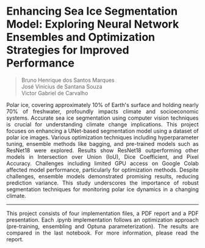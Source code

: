 # Enhancing Sea Ice Segmentation Model: Exploring Neural Network Ensembles and Optimization Strategies for Improved Performance

> Bruno Henrique dos Santos Marques <br>
> José Vinicius de Santana Souza <br>
> Victor Gabriel de Carvalho <br>

<p align="justify">
Polar ice, covering approximately 10% of Earth's surface and holding nearly 70% of freshwater, profoundly impacts climate and socioeconomic systems. Accurate sea ice segmentation using computer vision techniques is crucial for understanding climate change implications. This project focuses on enhancing a UNet-based segmentation model using a dataset of polar ice images. Various optimization techniques including hyperparameter tuning, ensemble methods like bagging, and pre-trained models such as ResNet18 were explored. Results show ResNet18 outperforming other models in Intersection over Union (IoU), Dice Coefficient, and Pixel Accuracy. Challenges including limited GPU access on Google Colab affected model performance, particularly for optimization methods. Despite challenges, ensemble models demonstrated promising results, reducing prediction variance. This study underscores the importance of robust segmentation techniques for monitoring polar ice dynamics in a changing climate.
</p>

---

<p align="justify">
This project consists of four implementation files, a PDF report and a PDF presentation. Each .ipynb implementation follows an optimization approach (pre-training, ensembling and Optuna parameterization). The results are compared in the last notebook. For more information, please read the report.
</p>